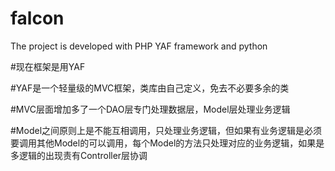 # falcon
The project is developed with PHP YAF framework and python


#现在框架是用YAF

#YAF是一个轻量级的MVC框架，类库由自己定义，免去不必要多余的类

#MVC层面增加多了一个DAO层专门处理数据层，Model层处理业务逻辑

#Model之间原则上是不能互相调用，只处理业务逻辑，但如果有业务逻辑是必须要调用其他Model的可以调用，每个Model的方法只处理对应的业务逻辑，如果是多逻辑的出现责有Controller层协调